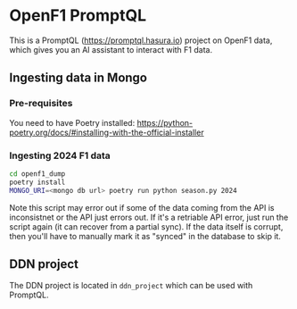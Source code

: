 # OpenF1 PromptQL

This is a PromptQL (https://promptql.hasura.io) project on OpenF1 data, which gives you an AI assistant to interact with F1 data.

## Ingesting data in Mongo

### Pre-requisites

You need to have Poetry installed: https://python-poetry.org/docs/#installing-with-the-official-installer

### Ingesting 2024 F1 data

```bash
cd openf1_dump
poetry install
MONGO_URI=<mongo db url> poetry run python season.py 2024
```

Note this script may error out if some of the data coming from the API is inconsistnet or the API just errors out. If it's a retriable API error, just run the script again (it can recover from a partial sync). If the data itself is corrupt, then you'll have to manually mark it as "synced" in the database to skip it.

## DDN project

The DDN project is located in `ddn_project` which can be used with PromptQL.
